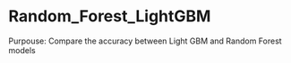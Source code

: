 # Random_Forest_LightGBM

Purpouse: 
Compare the accuracy between Light GBM and Random Forest models 

